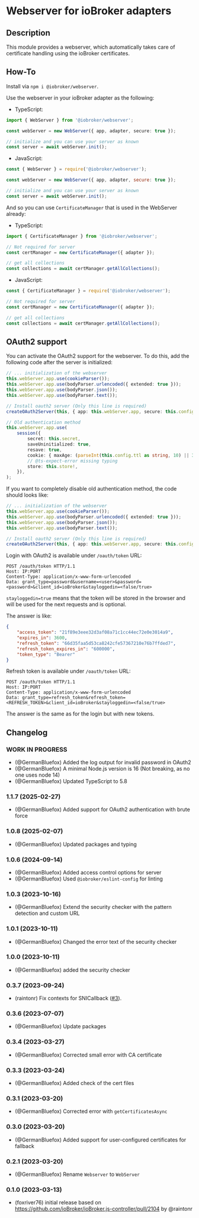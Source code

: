 # Webserver for ioBroker adapters

## Description

This module provides a webserver, which automatically takes care of
certificate handling using the ioBroker certificates.

## How-To

Install via `npm i @iobroker/webserver`.

Use the webserver in your ioBroker adapter as the following:

-   TypeScript:

```typescript
import { WebServer } from '@iobroker/webserver';

const webServer = new WebServer({ app, adapter, secure: true });

// initialize and you can use your server as known
const server = await webServer.init();
```

-   JavaScript:

```javascript
const { WebServer } = require('@iobroker/webserver');

const webServer = new WebServer({ app, adapter, secure: true });

// initialize and you can use your server as known
const server = await webServer.init();
```

And so you can use `CertificateManager` that is used in the WebServer already:

-   TypeScript:

```typescript
import { CertificateManager } from '@iobroker/webserver';

// Not required for server
const certManager = new CertificateManager({ adapter });

// get all collections
const collections = await certManager.getAllCollections();
```

-   JavaScript:

```javascript
const { CertificateManager } = require('@iobroker/webserver');

// Not required for server
const certManager = new CertificateManager({ adapter });

// get all collections
const collections = await certManager.getAllCollections();
```

## OAuth2 support
You can activate the OAuth2 support for the webserver. To do this, add the following code after the server is initialized:

```typescript
// ... initialization of the webserver        
this.webServer.app.use(cookieParser());
this.webServer.app.use(bodyParser.urlencoded({ extended: true }));
this.webServer.app.use(bodyParser.json());
this.webServer.app.use(bodyParser.text());

// Install oauth2 server (Only this line is required)
createOAuth2Server(this, { app: this.webServer.app, secure: this.config.secure, withSession: true });

// Old authentication method
this.webServer.app.use(
    session({
        secret: this.secret,
        saveUninitialized: true,
        resave: true,
        cookie: { maxAge: (parseInt(this.config.ttl as string, 10) || 3600) * 1000, httpOnly: false }, // default TTL
        // @ts-expect-error missing typing
        store: this.store!,
    }),
);
```

If you want to completely disable old authentication method, the code should looks like:
```typescript
// ... initialization of the webserver        
this.webServer.app.use(cookieParser());
this.webServer.app.use(bodyParser.urlencoded({ extended: true }));
this.webServer.app.use(bodyParser.json());
this.webServer.app.use(bodyParser.text());

// Install oauth2 server (Only this line is required)
createOAuth2Server(this, { app: this.webServer.app, secure: this.config.secure });
```

Login with OAuth2 is available under `/oauth/token` URL:

```http
POST /oauth/token HTTP/1.1
Host: IP:PORT
Content-Type: application/x-www-form-urlencoded
Data: grant_type=password&username=<user>&password=<password>&client_id=ioBroker&stayloggedin=<false/true>
```
`stayloggedin=true` means that the token will be stored in the browser and will be used for the next requests and is optional.

The answer is like:
```json
{
    "access_token": "21f89e3eee32d3af08a71c1cc44ec72e0e3014a9",
    "expires_in": 3600,
    "refresh_token": "66d35faa5d53ca8242cfe57367210e76b7ffded7",
    "refresh_token_expires_in": "600000",
    "token_type": "Bearer"
}
```          

Refresh token is available under `/oauth/token` URL:

```http
POST /oauth/token HTTP/1.1
Host: IP:PORT
Content-Type: application/x-www-form-urlencoded
Data: grant_type=refresh_token&refresh_token=<REFRESH_TOKEN>&client_id=ioBroker&stayloggedin=<false/true>
```

The answer is the same as for the login but with new tokens.

## Changelog

<!--
  Placeholder for the next version (at the beginning of the line):
  ### **WORK IN PROGRESS**
-->
### **WORK IN PROGRESS**

-   (@GermanBluefox) Added the log output for invalid password in OAuth2
-   (@GermanBluefox) A minimal Node.js version is 16 (Not breaking, as no one uses node 14)
-   (@GermanBluefox) Updated TypeScript to 5.8

### 1.1.7 (2025-02-27)

-   (@GermanBluefox) Added support for OAuth2 authentication with brute force

### 1.0.8 (2025-02-07)

-   (@GermanBluefox) Updated packages and typing

### 1.0.6 (2024-09-14)

-   (@GermanBluefox) Added access control options for server
-   (@GermanBluefox) Used `@iobroker/eslint-config` for linting

### 1.0.3 (2023-10-16)

-   (@GermanBluefox) Extend the security checker with the pattern detection and custom URL

### 1.0.1 (2023-10-11)

-   (@GermanBluefox) Changed the error text of the security checker

### 1.0.0 (2023-10-11)

-   (@GermanBluefox) added the security checker

### 0.3.7 (2023-09-24)

-   (raintonr) Fix contexts for SNICallback ([#3](https://github.com/ioBroker/webserver/issues/3)).

### 0.3.6 (2023-07-07)

-   (@GermanBluefox) Update packages

### 0.3.4 (2023-03-27)

-   (@GermanBluefox) Corrected small error with CA certificate

### 0.3.3 (2023-03-24)

-   (@GermanBluefox) Added check of the cert files

### 0.3.1 (2023-03-20)

-   (@GermanBluefox) Corrected error with `getCertificatesAsync`

### 0.3.0 (2023-03-20)

-   (@GermanBluefox) Added support for user-configured certificates for fallback

### 0.2.1 (2023-03-20)

-   (@GermanBluefox) Rename `Webserver` to `WebServer`

### 0.1.0 (2023-03-13)

-   (foxriver76) initial release based on https://github.com/ioBroker/ioBroker.js-controller/pull/2104 by @raintonr
